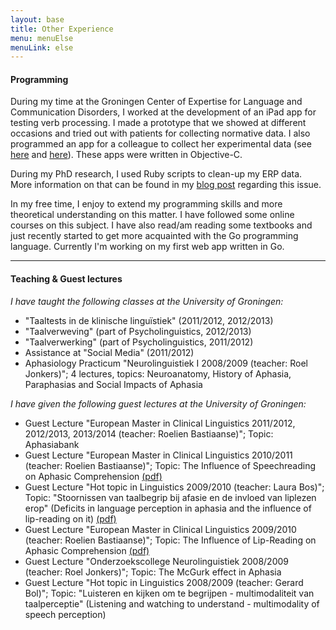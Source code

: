 ```yaml
---
layout: base
title: Other Experience
menu: menuElse
menuLink: else
---
```


#### Programming 

During my time at the Groningen Center of Expertise for Language and Communication Disorders, I worked at the development of an iPad app for testing verb processing. I made a prototype that we showed at different occasions and tried out with patients for collecting normative data. I also programmed an app for a colleague to collect her experimental data (see [here](http://www.tandfonline.com/doi/abs/10.1080/02687038.2014.977217?journalCode=paph20#.VUsmQfmqpBc) and [here](http://www.tandfonline.com/doi/abs/10.1080/02687038.2014.902916?journalCode=paph20)). These apps were written in Objective-C.

During my PhD research, I used Ruby scripts to clean-up my ERP data. More information on that can be found in my [blog post](/work/2010/09/29/ERP.html) regarding this issue.

In my free time, I enjoy to extend my programming skills and more theoretical understanding on this matter. I have followed some online courses on this subject. I have also read/am reading some textbooks and just recently started to get more acquainted with the Go programming language. Currently I'm working on my first web app written in Go.


***

#### Teaching & Guest lectures

*I have taught the following classes at the University of Groningen:*

* "Taaltests in de klinische lingu&iuml;stiek" (2011/2012, 2012/2013)
* "Taalverweving" (part of Psycholinguistics, 2012/2013)
* "Taalverwerking" (part of Psycholinguistics, 2011/2012)
* Assistance at "Social Media" (2011/2012)
* Aphasiology Practicum "Neurolinguistiek I 2008/2009 (teacher: Roel Jonkers)"; 4 lectures, topics: Neuroanatomy, History of Aphasia, Paraphasias and Social Impacts of Aphasia

*I have given the following guest lectures at the University of Groningen:*

* Guest Lecture "European Master in Clinical Linguistics 2011/2012, 2012/2013, 2013/2014 (teacher: Roelien Bastiaanse)"; Topic: Aphasiabank
* Guest Lecture "European Master in Clinical Linguistics 2010/2011 (teacher: Roelien Bastiaanse)"; Topic: The Influence of Speechreading on Aphasic Comprehension [(pdf)](emcl2010.pdf)
* Guest Lecture "Hot topic in Linguistics 2009/2010 (teacher: Laura Bos)"; Topic: "Stoornissen van taalbegrip bij afasie en de invloed van liplezen erop" (Deficits in language perception in aphasia and the influence of lip-reading on it) [(pdf)](ht2010.pdf)
* Guest Lecture "European Master in Clinical Linguistics 2009/2010 (teacher: Roelien Bastiaanse)"; Topic: The Influence of Lip-Reading on Aphasic Comprehension [(pdf)](emcl.pdf)
* Guest Lecture "Onderzoekscollege Neurolinguistiek 2008/2009 (teacher: Roel Jonkers)"; Topic: The McGurk effect in Aphasia
* Guest Lecture "Hot topic in Linguistics 2008/2009 (teacher: Gerard Bol)"; Topic: "Luisteren en kijken om te begrijpen - multimodaliteit van taalperceptie" (Listening and watching to understand - multimodality of speech perception)



